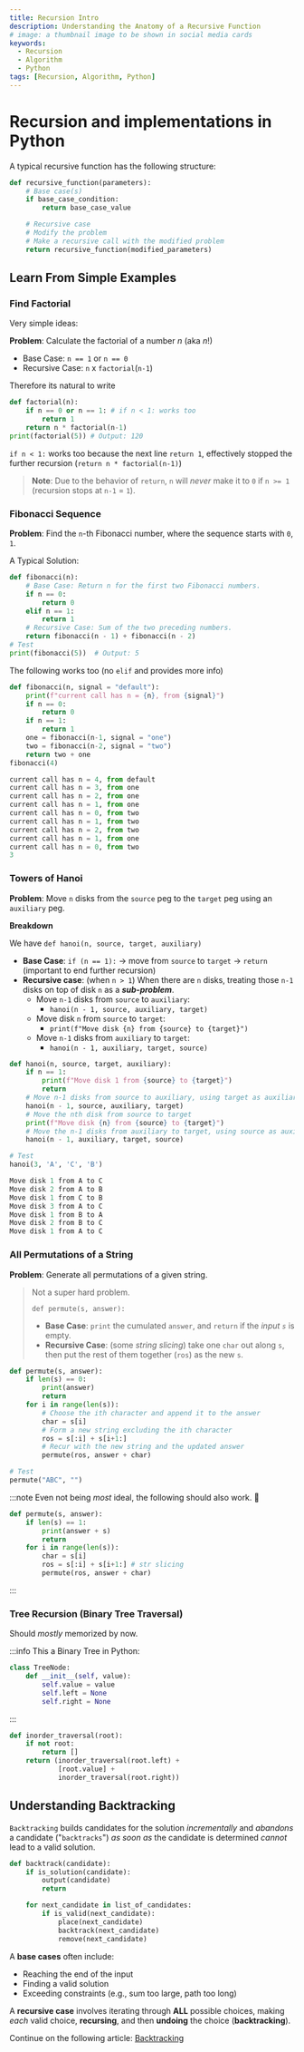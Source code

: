 ```yaml
---
title: Recursion Intro
description: Understanding the Anatomy of a Recursive Function
# image: a thumbnail image to be shown in social media cards
keywords:
  - Recursion
  - Algorithm
  - Python
tags: [Recursion, Algorithm, Python]
---
```


# Recursion and implementations in Python

A typical recursive function has the following structure:

```python title="recursion/sample.py"
def recursive_function(parameters):
    # Base case(s)
    if base_case_condition:
        return base_case_value

    # Recursive case
    # Modify the problem
    # Make a recursive call with the modified problem
    return recursive_function(modified_parameters)
```

## Learn From Simple Examples

### Find Factorial

Very simple ideas:

**Problem**: Calculate the factorial of a number $n$ (aka $n!$)

- Base Case: `n == 1` or `n == 0`
- Recursive Case: `n` x `factorial`(`n-1`)

Therefore its natural to write

```python
def factorial(n):
    if n == 0 or n == 1: # if n < 1: works too
        return 1
    return n * factorial(n-1)
print(factorial(5)) # Output: 120
```

`if n < 1:` works too because the next line `return 1`, effectively stopped the further recursion (`return n * factorial(n-1)`)

> **Note**: Due to the behavior of `return`, `n` will _never_ make it to `0` if `n >= 1` (recursion stops at `n-1` = `1`).

### Fibonacci Sequence

**Problem**: Find the `n`-th Fibonacci number, where the sequence starts with `0`, `1`.

A Typical Solution:

```python
def fibonacci(n):
    # Base Case: Return n for the first two Fibonacci numbers.
    if n == 0:
        return 0
    elif n == 1:
        return 1
    # Recursive Case: Sum of the two preceding numbers.
    return fibonacci(n - 1) + fibonacci(n - 2)
# Test
print(fibonacci(5))  # Output: 5
```

The following works too (no `elif` and provides more info)

```python
def fibonacci(n, signal = "default"):
    print(f"current call has n = {n}, from {signal}")
    if n == 0:
        return 0
    if n == 1:
        return 1
    one = fibonacci(n-1, signal = "one")
    two = fibonacci(n-2, signal = "two")
    return two + one
fibonacci(4)
```

```python
current call has n = 4, from default
current call has n = 3, from one
current call has n = 2, from one
current call has n = 1, from one
current call has n = 0, from two
current call has n = 1, from two
current call has n = 2, from two
current call has n = 1, from one
current call has n = 0, from two
3
```

### Towers of Hanoi

**Problem**: Move `n` disks from the `source` peg to the `target` peg using an `auxiliary` peg.

**Breakdown**

We have `def hanoi(n, source, target, auxiliary)`

- **Base Case**: `if (n == 1):` -> move from `source` to `target` -> `return` (important to end further recursion)
- **Recursive case**: (when `n > 1`) When there are `n` disks, treating those `n-1` disks on top of disk `n` as a **_sub-problem_**.
  - Move `n-1` disks from `source` to `auxiliary`:
    - `hanoi(n - 1, source, auxiliary, target)`
  - Move disk `n` from `source` to `target`:
    - `print(f"Move disk {n} from {source} to {target}")`
  - Move `n-1` disks from `auxiliary` to `target`:
    - `hanoi(n - 1, auxiliary, target, source)`

```python
def hanoi(n, source, target, auxiliary):
    if n == 1:
        print(f"Move disk 1 from {source} to {target}")
        return
    # Move n-1 disks from source to auxiliary, using target as auxiliary
    hanoi(n - 1, source, auxiliary, target)
    # Move the nth disk from source to target
    print(f"Move disk {n} from {source} to {target}")
    # Move the n-1 disks from auxiliary to target, using source as auxiliary
    hanoi(n - 1, auxiliary, target, source)

# Test
hanoi(3, 'A', 'C', 'B')
```

```swift
Move disk 1 from A to C
Move disk 2 from A to B
Move disk 1 from C to B
Move disk 3 from A to C
Move disk 1 from B to A
Move disk 2 from B to C
Move disk 1 from A to C
```

### All Permutations of a String

**Problem**: Generate all permutations of a given string.

> Not a super hard problem.
>
> `def permute(s, answer):`
>
> - **Base Case**: `print` the cumulated `answer`, and `return` if the _input `s`_ is empty.
> - **Recursive Case**: (some _string slicing_) take one `char` out along `s`, then put the rest of them together (`ros`) as the new `s`.

```python
def permute(s, answer):
    if len(s) == 0:
        print(answer)
        return
    for i in range(len(s)):
        # Choose the ith character and append it to the answer
        char = s[i]
        # Form a new string excluding the ith character
        ros = s[:i] + s[i+1:]
        # Recur with the new string and the updated answer
        permute(ros, answer + char)

# Test
permute("ABC", "")
```

:::note
Even not being _most_ ideal, the following should also work. 🤔

```python
def permute(s, answer):
    if len(s) == 1:
        print(answer + s)
        return
    for i in range(len(s)):
        char = s[i]
        ros = s[:i] + s[i+1:] # str slicing
        permute(ros, answer + char)
```

:::

### Tree Recursion (Binary Tree Traversal)

Should _mostly_ memorized by now.

:::info
This a Binary Tree in Python:

```python
class TreeNode:
    def __init__(self, value):
        self.value = value
        self.left = None
        self.right = None
```

:::

```python
def inorder_traversal(root):
    if not root:
        return []
    return (inorder_traversal(root.left) +
            [root.value] +
            inorder_traversal(root.right))
```

## Understanding Backtracking

`Backtracking` builds candidates for the solution _incrementally_ and _abandons_ a candidate ("`backtracks`") _as soon as_ the candidate is determined _cannot_ lead to a valid solution.

```python title="recursion/backtracking-template.py"
def backtrack(candidate):
    if is_solution(candidate):
        output(candidate)
        return

    for next_candidate in list_of_candidates:
        if is_valid(next_candidate):
            place(next_candidate)
            backtrack(next_candidate)
            remove(next_candidate)
```

A **base cases** often include:

- Reaching the end of the input
- Finding a valid solution
- Exceeding constraints (e.g., sum too large, path too long)

A **recursive case** involves iterating through **ALL** possible choices, making _each_ valid choice, **recursing**, and then **undoing** the choice (**backtracking**).

Continue on the following article: [Backtracking](./backtracking)
